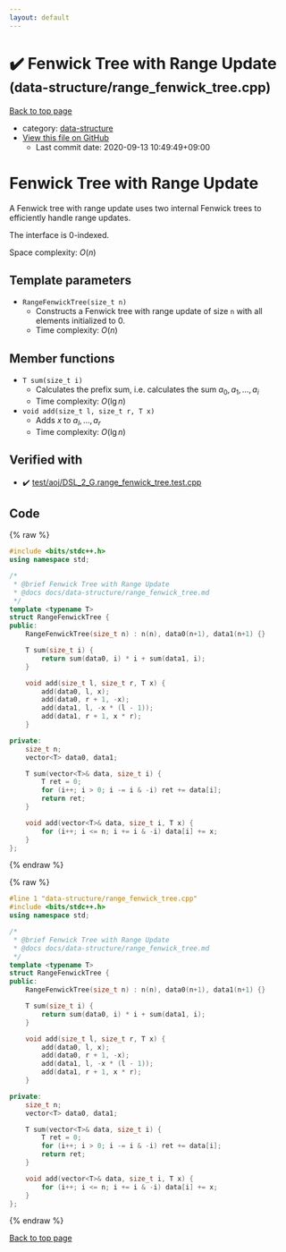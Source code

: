 ```yaml
---
layout: default
---
```


<!-- mathjax config similar to math.stackexchange -->
<script type="text/javascript" async
  src="https://cdnjs.cloudflare.com/ajax/libs/mathjax/2.7.5/MathJax.js?config=TeX-MML-AM_CHTML">
</script>
<script type="text/x-mathjax-config">
  MathJax.Hub.Config({
    TeX: { equationNumbers: { autoNumber: "AMS" }},
    tex2jax: {
      inlineMath: [ ['$','$'] ],
      processEscapes: true
    },
    "HTML-CSS": { matchFontHeight: false },
    displayAlign: "left",
    displayIndent: "2em"
  });
</script>

<script type="text/javascript" src="https://cdnjs.cloudflare.com/ajax/libs/jquery/3.4.1/jquery.min.js"></script>
<script src="https://cdn.jsdelivr.net/npm/jquery-balloon-js@1.1.2/jquery.balloon.min.js" integrity="sha256-ZEYs9VrgAeNuPvs15E39OsyOJaIkXEEt10fzxJ20+2I=" crossorigin="anonymous"></script>
<script type="text/javascript" src="../../assets/js/copy-button.js"></script>
<link rel="stylesheet" href="../../assets/css/copy-button.css" />


# :heavy_check_mark: Fenwick Tree with Range Update <small>(data-structure/range_fenwick_tree.cpp)</small>

<a href="../../index.html">Back to top page</a>

* category: <a href="../../index.html#36397fe12f935090ad150c6ce0c258d4">data-structure</a>
* <a href="{{ site.github.repository_url }}/blob/master/data-structure/range_fenwick_tree.cpp">View this file on GitHub</a>
    - Last commit date: 2020-09-13 10:49:49+09:00




# Fenwick Tree with Range Update

A Fenwick tree with range update uses two internal Fenwick trees to efficiently handle range updates.

The interface is 0-indexed.

Space complexity: $O(n)$

## Template parameters

- `RangeFenwickTree(size_t n)`
    - Constructs a Fenwick tree with range update of size `n` with all elements initialized to $0$.
    - Time complexity: $O(n)$

## Member functions

- `T sum(size_t i)`
    - Calculates the prefix sum, i.e. calculates the sum $a_0, a_1, \dots, a_i$
    - Time complexity: $O(\lg n)$
- `void add(size_t l, size_t r, T x)`
    - Adds $x$ to $a_l, \dots, a_r$
    - Time complexity: $O(\lg n)$

## Verified with

* :heavy_check_mark: <a href="../../verify/test/aoj/DSL_2_G.range_fenwick_tree.test.cpp.html">test/aoj/DSL_2_G.range_fenwick_tree.test.cpp</a>


## Code

<a id="unbundled"></a>
{% raw %}
```cpp
#include <bits/stdc++.h>
using namespace std;

/*
 * @brief Fenwick Tree with Range Update
 * @docs docs/data-structure/range_fenwick_tree.md
 */
template <typename T>
struct RangeFenwickTree {
public:
    RangeFenwickTree(size_t n) : n(n), data0(n+1), data1(n+1) {}

    T sum(size_t i) {
        return sum(data0, i) * i + sum(data1, i);
    }

    void add(size_t l, size_t r, T x) {
        add(data0, l, x);
        add(data0, r + 1, -x);
        add(data1, l, -x * (l - 1));
        add(data1, r + 1, x * r);
    }

private:
    size_t n;
    vector<T> data0, data1;

    T sum(vector<T>& data, size_t i) {
        T ret = 0;
        for (i++; i > 0; i -= i & -i) ret += data[i];
        return ret;
    }

    void add(vector<T>& data, size_t i, T x) {
        for (i++; i <= n; i += i & -i) data[i] += x;
    }
};
```
{% endraw %}

<a id="bundled"></a>
{% raw %}
```cpp
#line 1 "data-structure/range_fenwick_tree.cpp"
#include <bits/stdc++.h>
using namespace std;

/*
 * @brief Fenwick Tree with Range Update
 * @docs docs/data-structure/range_fenwick_tree.md
 */
template <typename T>
struct RangeFenwickTree {
public:
    RangeFenwickTree(size_t n) : n(n), data0(n+1), data1(n+1) {}

    T sum(size_t i) {
        return sum(data0, i) * i + sum(data1, i);
    }

    void add(size_t l, size_t r, T x) {
        add(data0, l, x);
        add(data0, r + 1, -x);
        add(data1, l, -x * (l - 1));
        add(data1, r + 1, x * r);
    }

private:
    size_t n;
    vector<T> data0, data1;

    T sum(vector<T>& data, size_t i) {
        T ret = 0;
        for (i++; i > 0; i -= i & -i) ret += data[i];
        return ret;
    }

    void add(vector<T>& data, size_t i, T x) {
        for (i++; i <= n; i += i & -i) data[i] += x;
    }
};

```
{% endraw %}

<a href="../../index.html">Back to top page</a>

